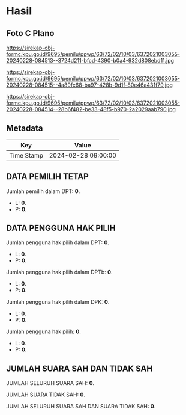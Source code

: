 # Hasil

## Foto C Plano

https://sirekap-obj-formc.kpu.go.id/9695/pemilu/ppwp/63/72/02/10/03/6372021003055-20240228-084513--3724d211-bfcd-4390-b0a4-932d808ebd11.jpg

https://sirekap-obj-formc.kpu.go.id/9695/pemilu/ppwp/63/72/02/10/03/6372021003055-20240228-084515--4a89fc68-ba97-428b-9d1f-80e46a431f79.jpg

https://sirekap-obj-formc.kpu.go.id/9695/pemilu/ppwp/63/72/02/10/03/6372021003055-20240228-084514--28b6f482-be33-48f5-b970-2a2029aab790.jpg


## Metadata

| Key        | Value               |
| ---------- | ------------------- |
| Time Stamp | 2024-02-28 09:00:00 |


## DATA PEMILIH TETAP

Jumlah pemilih dalam DPT: **0**.
 * L: **0**.
 * P: **0**.

## DATA PENGGUNA HAK PILIH

Jumlah pengguna hak pilih dalam DPT: **0**.
 * L: **0**.
 * P: **0**.

Jumlah pengguna hak pilih dalam DPTb: **0**.
 * L: **0**.
 * P: **0**.

Jumlah pengguna hak pilih dalam DPK: **0**.
 * L: **0**.
 * P: **0**.

Jumlah pengguna hak pilih: **0**.
 * L: **0**.
 * P: **0**.

## JUMLAH SUARA SAH DAN TIDAK SAH

JUMLAH SELURUH SUARA SAH: **0**.

JUMLAH SUARA TIDAK SAH: **0**.

JUMLAH SELURUH SUARA SAH DAN SUARA TIDAK SAH: **0**.


